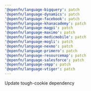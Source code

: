 ```yaml
---
'@openfn/language-bigquery': patch
'@openfn/language-dynamics': patch
'@openfn/language-facebook': patch
'@openfn/language-khanacademy': patch
'@openfn/language-magpi': patch
'@openfn/language-maximo': patch
'@openfn/language-medicmobile': patch
'@openfn/language-mogli': patch
'@openfn/language-nexmo': patch
'@openfn/language-primero': patch
'@openfn/language-resourcemap': patch
'@openfn/language-salesforce': patch
'@openfn/language-smpp': patch
'@openfn/language-vtiger': patch
---
```


Update tough-cookie dependency
